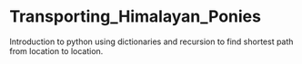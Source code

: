 # Transporting_Himalayan_Ponies
Introduction to python using dictionaries and recursion to find shortest path from location to location.
